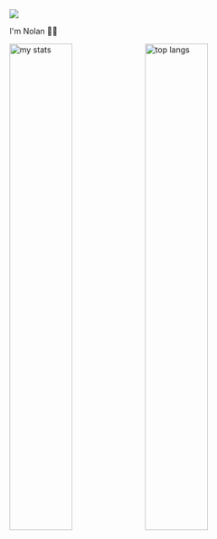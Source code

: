 <img src="https://github.com/NolanB25/nolanb25/assets/143013158/9602175c-5c4f-4990-a061-703ad1ead870"/>
 
 I'm Nolan 🐱‍👤

<img alt="my stats" align="left" width="47%" src="https://github-readme-stats.vercel.app/api?username=nolanb25&show_icons=true"/>

<img alt="top langs" align="left" width="47%" src="https://github-readme-stats.vercel.app/api//top-langs/?username=nolanb25&layout=compact"/>
